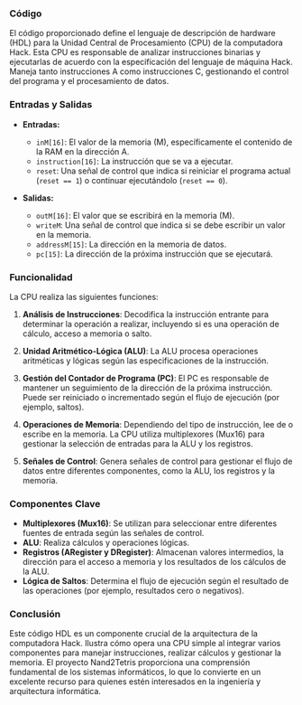 
### Código

El código proporcionado define el lenguaje de descripción de hardware (HDL) para la Unidad Central de Procesamiento (CPU) de la computadora Hack. Esta CPU es responsable de analizar instrucciones binarias y ejecutarlas de acuerdo con la especificación del lenguaje de máquina Hack. Maneja tanto instrucciones A como instrucciones C, gestionando el control del programa y el procesamiento de datos.

### Entradas y Salidas

- **Entradas:**
  - `inM[16]`: El valor de la memoria (M), específicamente el contenido de la RAM en la dirección A.
  - `instruction[16]`: La instrucción que se va a ejecutar.
  - `reset`: Una señal de control que indica si reiniciar el programa actual (`reset == 1`) o continuar ejecutándolo (`reset == 0`).

- **Salidas:**
  - `outM[16]`: El valor que se escribirá en la memoria (M).
  - `writeM`: Una señal de control que indica si se debe escribir un valor en la memoria.
  - `addressM[15]`: La dirección en la memoria de datos.
  - `pc[15]`: La dirección de la próxima instrucción que se ejecutará.

### Funcionalidad

La CPU realiza las siguientes funciones:

1. **Análisis de Instrucciones**: Decodifica la instrucción entrante para determinar la operación a realizar, incluyendo si es una operación de cálculo, acceso a memoria o salto.

2. **Unidad Aritmético-Lógica (ALU)**: La ALU procesa operaciones aritméticas y lógicas según las especificaciones de la instrucción.

3. **Gestión del Contador de Programa (PC)**: El PC es responsable de mantener un seguimiento de la dirección de la próxima instrucción. Puede ser reiniciado o incrementado según el flujo de ejecución (por ejemplo, saltos).

4. **Operaciones de Memoria**: Dependiendo del tipo de instrucción, lee de o escribe en la memoria. La CPU utiliza multiplexores (Mux16) para gestionar la selección de entradas para la ALU y los registros.

5. **Señales de Control**: Genera señales de control para gestionar el flujo de datos entre diferentes componentes, como la ALU, los registros y la memoria.

### Componentes Clave

- **Multiplexores (Mux16)**: Se utilizan para seleccionar entre diferentes fuentes de entrada según las señales de control.
- **ALU**: Realiza cálculos y operaciones lógicas.
- **Registros (ARegister y DRegister)**: Almacenan valores intermedios, la dirección para el acceso a memoria y los resultados de los cálculos de la ALU.
- **Lógica de Saltos**: Determina el flujo de ejecución según el resultado de las operaciones (por ejemplo, resultados cero o negativos).

### Conclusión

Este código HDL es un componente crucial de la arquitectura de la computadora Hack. Ilustra cómo opera una CPU simple al integrar varios componentes para manejar instrucciones, realizar cálculos y gestionar la memoria. El proyecto Nand2Tetris proporciona una comprensión fundamental de los sistemas informáticos, lo que lo convierte en un excelente recurso para quienes estén interesados en la ingeniería y arquitectura informática.

